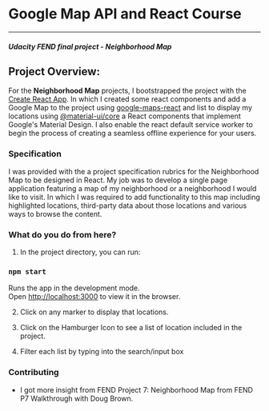 # Google Map API and React Course
---
#### _Udacity FEND final project - Neighborhood Map_

## Project Overview:

For the **Neighborhood Map** projects, I bootstrapped the project with the [Create React App](https://github.com/facebook/create-react-app). In which I created some react components and add a Google Map to the project using [google-maps-react](https://www.npmjs.com/package/google-maps-react) and list to display my locations using [@material-ui/core](https://material-ui.com/) a React components that implement Google's Material Design. I also enable the react default service worker to begin the process of creating a seamless offline experience for your users.

### Specification

I was provided with the a project specification rubrics for the Neighborhood Map to be designed in React.  My job was to develop a single page application featuring a map of my neighborhood or a neighborhood I would like to visit. In which I was required to add functionality to this map including highlighted locations, third-party data about those locations and various ways to browse the content.

### What do you do from here?

1. In the project directory, you can run:

### `npm start`

Runs the app in the development mode.<br>
Open [http://localhost:3000](http://localhost:3000) to view it in the browser.

2. Click on any marker to display that locations.

3. Click on the Hamburger Icon to see a list of location included in the project.

4. Filter each list by typing into the search/input box

### Contributing

- I got more insight from  FEND Project 7: Neighborhood Map from FEND P7 Walkthrough with Doug Brown.
